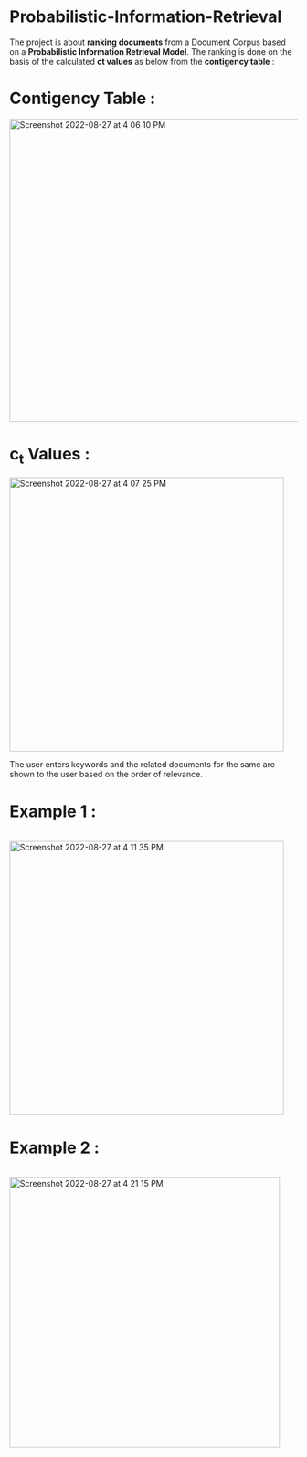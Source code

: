 # Probabilistic-Information-Retrieval

The project is about **ranking documents** from a Document Corpus based on a **Probabilistic Information Retrieval Model**.
The ranking is done on the basis of the calculated **ct values** as below from the **contigency table** : 

# **Contigency Table :**

<img width="531" alt="Screenshot 2022-08-27 at 4 06 10 PM" src="https://user-images.githubusercontent.com/78266562/187026495-46dc7d01-bb7f-45c7-b7bc-bad29a1be705.png">


# **c<sub>t</sub> Values :**

<img width="480" alt="Screenshot 2022-08-27 at 4 07 25 PM" src="https://user-images.githubusercontent.com/78266562/187026533-ab97a6aa-89cc-4df8-a8a5-7855902cccff.png">

The user enters keywords and the related documents for the same are shown to the user based on the order of relevance.

# **Example 1 :**
<br/>
<img width="480" alt="Screenshot 2022-08-27 at 4 11 35 PM" src="https://user-images.githubusercontent.com/78266562/187026642-0cfa32a2-d72d-4e29-a2dd-b5678822ceb0.png">

# **Example 2 :**
<br/>
<img width="473" alt="Screenshot 2022-08-27 at 4 21 15 PM" src="https://user-images.githubusercontent.com/78266562/187026967-1600628e-e83c-47c5-b51f-a60fcffd6038.png">
